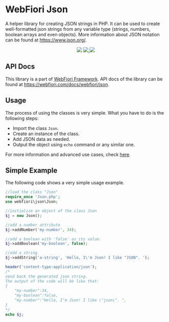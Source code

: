 # WebFiori Json

A helper library for creating JSON strings in PHP. It can be used to create well-formatted json strings from any variable type (strings, numbers, boolean arrays and even objects). More information about JSON notation can be found at https://www.json.org/.

<p align="center">
  <a href="https://travis-ci.com/WebFiori/json"><img src="https://travis-ci.com/WebFiori/json.svg?branch=master"></a>
  <a href="https://codecov.io/gh/WebFiori/json">
    <img src="https://codecov.io/gh/WebFiori/json/branch/master/graph/badge.svg" />
  </a>
  <a href="https://packagist.org/packages/webfiori/jsonx">
    <img src="https://img.shields.io/packagist/dt/webfiori/jsonx?color=light-green">
  </a>
</p>

## API Docs
This library is a part of <a href="https://github.com/WebFiori/framework">WebFiori Framework</a>. API docs of the library can be found at https://webfiori.com/docs/webfiori/json.

## Usage
The process of using the classes is very simple. What you have to do is the following steps:

  * Import the class `Json`.
  * Create an instance of the class.
  * Add JSON data as needed.
  * Output the object using `echo` command or any similar one.

For more information and advanced use cases, check [here](https://webfiori.com/learn/webfiori-json).

## Simple Example
The following code shows a very simple usage example.

```php
//load the class "Json"
require_once 'Json.php';
use webfiori\json\Json;

//initialize an object of the class Json
$j = new Json();

//add a number attribute
$j->addNumber('my-number', 34);

//add a boolean with 'false' as its value. 
$j->addBoolean('my-boolean', false);

//add a string
$j->addString('a-string', 'Hello, I\'m Json! I like "JSON". ');

header('content-type:application/json');
/*
send back the generated json string.
The output of the code will be like that:
{
    "my-number":34,
    "my-boolean":false,
    "my-number":"Hello, I'm Json! I like \"json\". ",
}
*/
echo $j;
```


